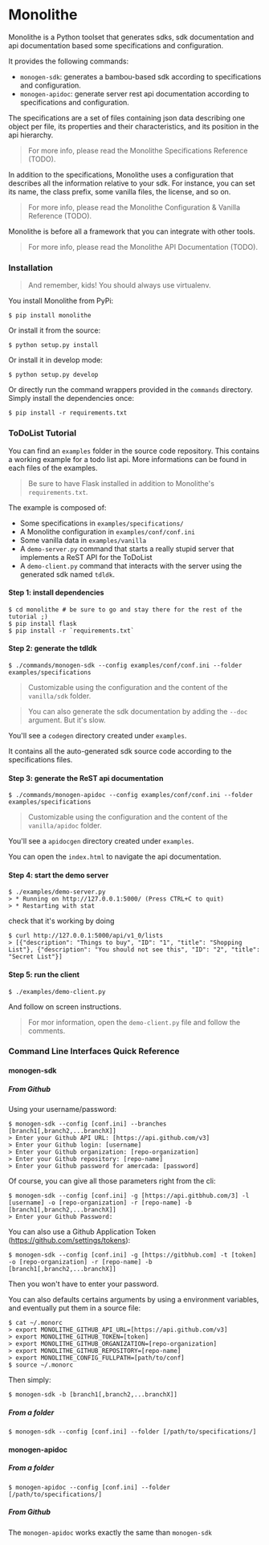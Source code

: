 # Monolithe

Monolithe is a Python toolset that generates sdks, sdk documentation and api documentation based some specifications and configuration.

It provides the following commands:

- `monogen-sdk`: generates a bambou-based sdk according to specifications and configuration.
- `monogen-apidoc`: generate server rest api documentation according to specifications and configuration.


The specifications are a set of files containing json data describing one object per file, its properties and their characteristics, and its position in the api hierarchy.

> For more info, please read the Monolithe Specifications Reference (TODO).


In addition to the specifications, Monolithe uses a configuration that describes all the information relative to your sdk. For instance, you can set its name, the class prefix, some vanilla files, the license, and so on.

> For more info, please read the Monolithe Configuration & Vanilla Reference (TODO).


Monolithe is before all a framework that you can integrate with other tools.

> For more info, please read the Monolithe API Documentation (TODO).


### Installation

> And remember, kids! You should always use virtualenv.

You install Monolithe from PyPi:

    $ pip install monolithe

Or install it from the source:

    $ python setup.py install

Or install it in develop mode:

    $ python setup.py develop

Or directly run the command wrappers provided in the `commands` directory. Simply install the dependencies once:

    $ pip install -r requirements.txt


### ToDoList Tutorial

You can find an `examples` folder in the source code repository. This contains a working example for a todo list api.
More informations can be found in each files of the examples.

> Be sure to have Flask installed in addition to Monolithe's `requirements.txt`.

The example is composed of:

- Some specifications in `examples/specifications/`
- A Monolithe configuration in `examples/conf/conf.ini`
- Some vanilla data in `examples/vanilla`
- A `demo-server.py` command that starts a really stupid server that implements a ReST API for the ToDoList
- A `demo-client.py` command that interacts with the server using the generated sdk named `tdldk`.

#### Step 1: install dependencies

    $ cd monolithe # be sure to go and stay there for the rest of the tutorial ;)
    $ pip install flask
    $ pip install -r `requirements.txt`


#### Step 2: generate the tdldk

    $ ./commands/monogen-sdk --config examples/conf/conf.ini --folder examples/specifications

> Customizable using the configuration and the content of the `vanilla/sdk` folder.

> You can also generate the sdk documentation by adding the `--doc` argument. But it's slow.

You'll see a `codegen` directory created under `examples`.

It contains all the auto-generated sdk source code according to the specifications files.


#### Step 3: generate the ReST api documentation

    $ ./commands/monogen-apidoc --config examples/conf/conf.ini --folder examples/specifications

> Customizable using the configuration and the content of the `vanilla/apidoc` folder.

You'll see a `apidocgen` directory created under `examples`.

You can open the `index.html` to navigate the api documentation.


#### Step 4: start the demo server

    $ ./examples/demo-server.py
    > * Running on http://127.0.0.1:5000/ (Press CTRL+C to quit)
    > * Restarting with stat

check that it's working by doing

    $ curl http://127.0.0.1:5000/api/v1_0/lists
    > [{"description": "Things to buy", "ID": "1", "title": "Shopping List"}, {"description": "You should not see this", "ID": "2", "title": "Secret List"}]


#### Step 5: run the client

    $ ./examples/demo-client.py

And follow on screen instructions.

> For mor information, open the `demo-client.py` file and follow the comments.



### Command Line Interfaces Quick Reference

#### monogen-sdk

##### From Github

Using your username/password:

    $ monogen-sdk --config [conf.ini] --branches [branch1[,branch2,...branchX]]
    > Enter your Github API URL: [https://api.github.com/v3]
    > Enter your Github login: [username]
    > Enter your Github organization: [repo-organization]
    > Enter your Github repository: [repo-name]
    > Enter your Github password for amercada: [password]

Of course, you can give all those parameters right from the cli:

    $ monogen-sdk --config [conf.ini] -g [https://api.gitbhub.com/3] -l [username] -o [repo-organization] -r [repo-name] -b [branch1[,branch2,...branchX]]
    > Enter your Github Password:

You can also use a Github Application Token (https://github.com/settings/tokens):

    $ monogen-sdk --config [conf.ini] -g [https://gitbhub.com] -t [token] -o [repo-organization] -r [repo-name] -b [branch1[,branch2,...branchX]]

Then you won't have to enter your password.

You can also defaults certains arguments by using a environment variables, and eventually put them in a source file:

    $ cat ~/.monorc
    > export MONOLITHE_GITHUB_API_URL=[https://api.github.com/v3]
    > export MONOLITHE_GITHUB_TOKEN=[token]
    > export MONOLITHE_GITHUB_ORGANIZATION=[repo-organization]
    > export MONOLITHE_GITHUB_REPOSITORY=[repo-name]
    > export MONOLITHE_CONFIG_FULLPATH=[path/to/conf]
    $ source ~/.monorc

Then simply:

    $ monogen-sdk -b [branch1[,branch2,...branchX]]


##### From a folder

    $ monogen-sdk --config [conf.ini] --folder [/path/to/specifications/]



#### monogen-apidoc

##### From a folder

    $ monogen-apidoc --config [conf.ini] --folder [/path/to/specifications/]

##### From Github

The `monogen-apidoc` works exactly the same than `monogen-sdk`

